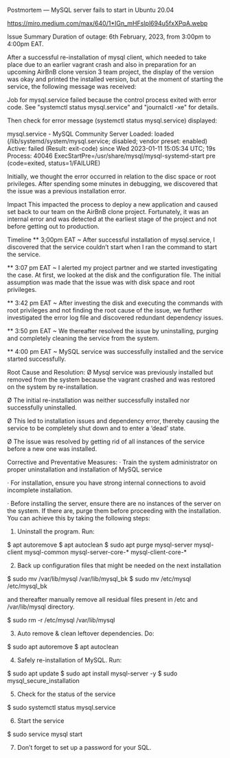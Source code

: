 Postmortem — MySQL server fails to start in Ubuntu 20.04

https://miro.medium.com/max/640/1*IGn_mHFsIpl694u5fxXPqA.webp

Issue Summary
Duration of outage: 6th February, 2023, from 3:00pm to 4:00pm EAT.

After a successful re-installation of mysql client, which needed to take place due to an earlier vagrant crash and also in preparation for an upcoming AirBnB clone version 3 team project, the display of the version was okay and printed the installed version, but at the moment of starting the service, the following message was received:

Job for mysql.service failed because the control process exited with error code.
See "systemctl status mysql.service" and "journalctl -xe" for details.

Then check for error message (systemctl status mysql.service) displayed:

mysql.service - MySQL Community Server
     Loaded: loaded (/lib/systemd/system/mysql.service; disabled; vendor preset: enabled)
     Active: failed (Result: exit-code) since Wed 2023-01-11 15:05:34 UTC; 19s 
    Process: 40046 ExecStartPre=/usr/share/mysql/mysql-systemd-start pre (code=exited, status=1/FAILURE)
    
Initially, we thought the error occurred in relation to the disc space or root privileges. After spending some minutes in debugging, we discovered that the issue was a previous installation error.

Impact
This impacted the process to deploy a new application and caused set back to our team on the AirBnB clone project. Fortunately, it was an internal error and was detected at the earliest stage of the project and not before getting out to production.

Timeline
** 3;00pm EAT ~ After successful installation of mysql.service, I discovered that the service couldn’t start when I ran the command to start the service.

** 3:07 pm EAT ~ I alerted my project partner and we started investigating the case. At first, we looked at the disk and the configuration file. The initial assumption was made that the issue was with disk space and root privileges.

** 3:42 pm EAT ~ After investing the disk and executing the commands with root privileges and not finding the root cause of the issue, we further investigated the error log file and discovered redundant dependency issues.

** 3:50 pm EAT ~ We thereafter resolved the issue by uninstalling, purging and completely cleaning the service from the system.

** 4:00 pm EAT ~ MySQL service was successfully installed and the service started successfully.

Root Cause and Resolution:
Ø Mysql service was previously installed but removed from the system because the vagrant crashed and was restored on the system by re-installation.

Ø The initial re-installation was neither successfully installed nor successfully uninstalled.

Ø This led to installation issues and dependency error, thereby causing the service to be completely shut down and to enter a ‘dead’ state.

Ø The issue was resolved by getting rid of all instances of the service before a new one was installed.

Corrective and Preventative Measures:
· Train the system administrator on proper uninstallation and installation of MySQL service

· For installation, ensure you have strong internal connections to avoid incomplete installation.

· Before installing the server, ensure there are no instances of the server on the system. If there are, purge them before proceeding with the installation. You can achieve this by taking the following steps:

1. Uninstall the program. Run:

$ apt autoremove
$ apt autoclean
$ sudo apt purge mysql-server mysql-client mysql-common mysql-server-core-* mysql-client-core-*

2. Back up configuration files that might be needed on the next installation

$ sudo mv /var/lib/mysql /var/lib/mysql_bk
$ sudo mv /etc/mysql /etc/mysql_bk

and thereafter manually remove all residual files present in /etc and /var/lib/mysql directory.

$ sudo rm -r /etc/mysql /var/lib/mysql

3. Auto remove & clean leftover dependencies. Do:

$ sudo apt autoremove
$ apt autoclean

4. Safely re-installation of MySQL. Run:

$ sudo apt update
$ sudo apt install mysql-server -y
$ sudo mysql_secure_installation

5. Check for the status of the service

$ sudo systemctl status mysql.service

6. Start the service

$ sudo service mysql start

7. Don’t forget to set up a password for your SQL.
